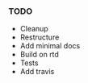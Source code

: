 ### TODO
  * Cleanup
  * Restructure
  * Add minimal docs
  * Build on rtd
  * Tests
  * Add travis
